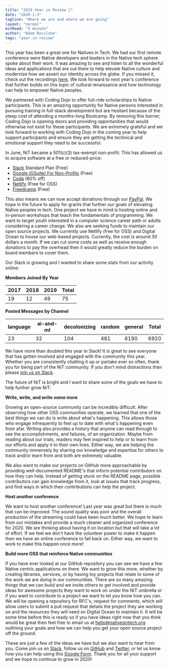 ```yaml
---
title: "2019 Year in Review 🎉"
date: "2020-1-3"
tagline: "Where we are and where we are going"
layout: "normal"
minRead: "5 minute"
author: "Adam Recvlohe"
tags: "year-in-review"
---
```


This year has been a great one for Natives in Tech. We had our first remote conference were Native developers and leaders in the Native tech sphere spoke about their work. It was amazing to see and listen to all the wonderful ideas and applications that are out there to help elevate Native culture and modernize how we assert our identity across the globe. If you missed it, check out the recordings [here](https://www.youtube.com/watch?v=T8LljEPsknc&list=PLkEm8Fr-qex0P4U-asUIzPXNUl25KV3i-). We look forward to next year's conference that further builds on this topic of cultural renaissance and how technology can help to empower Native peoples.

We partnered with Coding Dojo to offer full-ride scholarships to Native participants. This is an amazing opportunity for Native persons interested in pursuing training in full-stack development but are hesitant because of the steep cost of attending a months-long Bootcamp. By removing this barrier, Coding Dojo is opening doors and providing opportunities that would otherwise not exist for these participants. We are extremely grateful and we look forward to working with Coding Dojo in the coming year to help support participants and ensure they are getting the technical and emotional support they need to be successful.

In June, NiT became a 501(c)(3) tax-exempt non-profit. This has allowed us to acquire software at a free or reduced-price:

- [Slack](https://slack.com/) Standard Plan (Free)
- [Google (GSuite) For Non-Profits](https://www.google.com/nonprofits/) (Free)
- [Coda](https://coda.io/) (80% off)
- [Netlify](https://www.netlify.com/) (Free for OSS)
- [Freedcamp](https://freedcamp.com/) (Free)

This also means we can now accept donations through our [PayPal](https://paypal.me/nativesintech). We hope in the future to apply for grants that further our goals of elevating Native peoples in tech. One project we have in mind is hosting online and in-person workshops that teach the fundamentals of programming. We want to target youth interested in a computer science career path or adults considering a career change. We also are seeking funds to maintain our open source projects. We currently use Netlify (free for OSS) and Digital Ocean to house our web-based projects. Currently, the cost is around 30 dollars a month. If we can cut some costs as well as receive enough donations to pay the overhead then it would greatly reduce the burden on board members to cover them.

Our Slack is growing and I wanted to share some stats from our activity online:

<strong>Members Joined By Year</strong>

| 2017 | 2018 | 2019 | Total |
| ---- | ---- | ---- | ----- |
| 19   | 12   | 49   | 75    |

<strong>Posted Messages by Channel</strong>

| language | ai-and-ml | decolonizing | random | general | Total |
| -------- | --------- | ------------ | ------ | ------- | ----- |
| 23       | 32        | 104          | 481    | 6190    | 6920  |

We have more than doubled this year in Slack! It is great to see everyone that has gotten involved and engaged with the community this year. Whether you are consistently chatting it up or partake ever so often, thank you for being part of the NiT community. If you don't mind distractions then please [join us on Slack](http://nativesintech.herokuapp.com/).

The future of NiT is bright and I want to share some of the goals we have to help further grow NiT:

<strong>Write, write, and write some more</strong>

Growing an open-source community can be incredibly difficult. After observing how other OSS communities operate, we learned that one of the best things we can do is write about what's happening. This allows those who engage infrequently to feel up to date with what's happening even from afar. Writing also provides a history that anyone can read through to see the accomplishments, and failures, of an organization. Maybe from reading about our trials, readers may feel inspired to help or to learn from our efforts and apply it to their own lives. Either way, we are helping the community immensely by sharing our knowledge and expertise for others to track and/or learn from and both are extremely valuable.

We also want to make our projects on GitHub more approachable by providing well-documented README's that inform potential contributors on how they can help. Instead of getting stuck on the README page, possible contributors can gain knowledge from it, look at issues that track progress, and find ways in which their contributions can help the project.

<strong>Host another conference</strong>

We want to host another conference! Last year was great but there is much that can be improved. The sound quality was poor and the overall production of the streaming could have been much better. We hope to learn from our mistakes and provide a much cleaner and organized conference for 2020. We are thinking about having it on location but that will take a lot of effort. If we feel we don't have the volunteer power to make it happen then we have an online conference to fall back on. Either way, we want to work to make this happen once more!

<strong>Build more OSS that reinforce Native communities</strong>

If you have ever looked at our GitHub repository you can see we have a few Native centric applications on there. We want to grow this more, whether by creating libraries, services, or by having toy projects that relate to some of the work we are doing in our communities. There are so many amazing things that we can build and we invite others to get involved and provide ideas for awesome projects they want to work on under the NiT umbrella or if you want to contribute to a project we want to let you know how you can. We will be opening a repository for RFC's, request for comments, which will allow users to submit a pull request that details the project they are working on and the resources they will need on Digital Ocean to maintain it. It will be some time before this is ready so if you have ideas right now that you think would be great then feel free to email us at <a href="mailto:hello@nativesintech.org">hello@nativesintech.org</a> outlining your goals and how we can help you get your open source project off the ground.

These are just a few of the ideas we have but we also want to hear from you. Come join us on [Slack](http://nativesintech.herokuapp.com/), follow us on [GitHub](https://github.com/nativesintech?type=source) and [Twitter](https://twitter.com/nativesintech), or let us know how you can help using this [Google Form](https://docs.google.com/forms/d/e/1FAIpQLSce5qygojJLk2Wvd3eV4g75J4ToWCir7hrLtjHdyzHATow42Q/viewform?fbzx=-1683572946183395645). Thank you for all your support and we hope to continue to grow in 2020!

